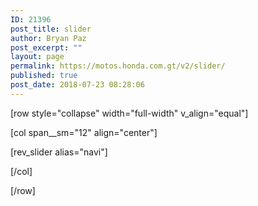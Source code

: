 ```yaml
---
ID: 21396
post_title: slider
author: Bryan Paz
post_excerpt: ""
layout: page
permalink: https://motos.honda.com.gt/v2/slider/
published: true
post_date: 2018-07-23 08:28:06
---
```

[row style="collapse" width="full-width" v_align="equal"]

[col span__sm="12" align="center"]

<p>[rev_slider alias="navi"]</p>

[/col]

[/row]
